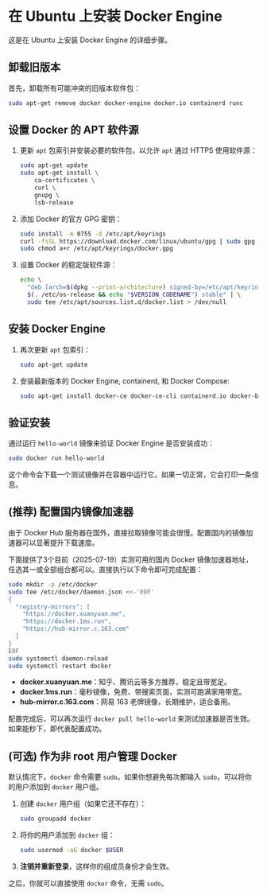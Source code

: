 # 在 Ubuntu 上安装 Docker Engine

这是在 Ubuntu 上安装 Docker Engine 的详细步骤。

## 卸载旧版本

首先，卸载所有可能冲突的旧版本软件包：

```bash
sudo apt-get remove docker docker-engine docker.io containerd runc
```

## 设置 Docker 的 APT 软件源

1.  更新 `apt` 包索引并安装必要的软件包，以允许 `apt` 通过 HTTPS 使用软件源：

    ```bash
    sudo apt-get update
    sudo apt-get install \
        ca-certificates \
        curl \
        gnupg \
        lsb-release
    ```

2.  添加 Docker 的官方 GPG 密钥：

    ```bash
    sudo install -m 0755 -d /etc/apt/keyrings
    curl -fsSL https://download.docker.com/linux/ubuntu/gpg | sudo gpg --dearmor -o /etc/apt/keyrings/docker.gpg
    sudo chmod a+r /etc/apt/keyrings/docker.gpg
    ```

3.  设置 Docker 的稳定版软件源：

    ```bash
    echo \
      "deb [arch=$(dpkg --print-architecture) signed-by=/etc/apt/keyrings/docker.gpg] https://download.docker.com/linux/ubuntu \
      $(. /etc/os-release && echo "$VERSION_CODENAME") stable" | \
      sudo tee /etc/apt/sources.list.d/docker.list > /dev/null
    ```

## 安装 Docker Engine

1.  再次更新 `apt` 包索引：

    ```bash
    sudo apt-get update
    ```

2.  安装最新版本的 Docker Engine, containerd, 和 Docker Compose:

    ```bash
    sudo apt-get install docker-ce docker-ce-cli containerd.io docker-buildx-plugin docker-compose-plugin
    ```

## 验证安装

通过运行 `hello-world` 镜像来验证 Docker Engine 是否安装成功：

```bash
sudo docker run hello-world
```

这个命令会下载一个测试镜像并在容器中运行它。如果一切正常，它会打印一条信息。

## (推荐) 配置国内镜像加速器

由于 Docker Hub 服务器在国外，直接拉取镜像可能会很慢。配置国内的镜像加速器可以显著提升下载速度。

下面提供了3个目前（2025-07-19）实测可用的国内 Docker 镜像加速器地址，任选其一或全部组合都可以。直接执行以下命令即可完成配置：

```bash
sudo mkdir -p /etc/docker
sudo tee /etc/docker/daemon.json <<-'EOF'
{
  "registry-mirrors": [
    "https://docker.xuanyuan.me",
    "https://docker.1ms.run",
    "https://hub-mirror.c.163.com"
  ]
}
EOF
sudo systemctl daemon-reload
sudo systemctl restart docker
```

- **docker.xuanyuan.me**：知乎、腾讯云等多方推荐，稳定且带宽足。
- **docker.1ms.run**：毫秒镜像，免费、带搜索页面，实测可跑满家用带宽。
- **hub-mirror.c.163.com**：网易 163 老牌镜像，长期维护，适合备用。

配置完成后，可以再次运行 `docker pull hello-world` 来测试加速器是否生效。如果能秒下，即代表配置成功。

## (可选) 作为非 root 用户管理 Docker

默认情况下，`docker` 命令需要 `sudo`。如果你想避免每次都输入 `sudo`，可以将你的用户添加到 `docker` 用户组。

1.  创建 `docker` 用户组（如果它还不存在）：

    ```bash
    sudo groupadd docker
    ```

2.  将你的用户添加到 `docker` 组：

    ```bash
    sudo usermod -aG docker $USER
    ```

3.  **注销并重新登录**，这样你的组成员身份才会生效。

之后，你就可以直接使用 `docker` 命令，无需 `sudo`。
